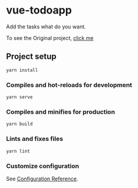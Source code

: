 # vue-todoapp

Add the tasks what do you want.

To see the Original project, [click me](https://github.com/BurakGur/vue3-composition-api-todo-app)

## Project setup

```
yarn install
```

### Compiles and hot-reloads for development

```
yarn serve
```

### Compiles and minifies for production

```
yarn build
```

### Lints and fixes files

```
yarn lint
```

### Customize configuration

See [Configuration Reference](https://cli.vuejs.org/config/).
